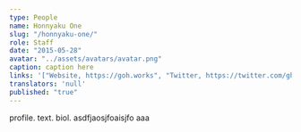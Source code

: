 ```yaml
---
type: People
name: Honnyaku One
slug: "/honnyaku-one/"
role: Staff
date: "2015-05-28"
avatar: "../assets/avatars/avatar.png"
caption: caption here
links: '["Website, https://goh.works", "Twitter, https://twitter.com/ghuzmi", "Instagram, https://www.instagram.com/goh_u/"]'
translators: 'null'
published: "true"
---
```

profile. text. biol.  asdfjaosjfoaisjfo
aaa